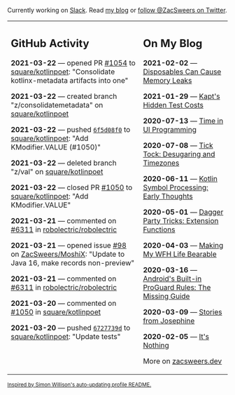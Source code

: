 Currently working on [Slack](https://slack.com/). Read [my blog](https://zacsweers.dev/) or [follow @ZacSweers on Twitter](https://twitter.com/ZacSweers).

<table><tr><td valign="top" width="60%">

## GitHub Activity
<!-- githubActivity starts -->
**2021-03-22** — opened PR [#1054](https://api.github.com/repos/square/kotlinpoet/pulls/1054) to [square/kotlinpoet](https://api.github.com/repos/square/kotlinpoet): "Consolidate kotlinx-metadata artifacts into one"

**2021-03-22** — created branch "z/consolidatemetadata" on [square/kotlinpoet](https://api.github.com/repos/square/kotlinpoet)

**2021-03-22** — pushed [`6f5d08f0`](https://github.com/square/kotlinpoet/commit/6f5d08f0134268d044b816d01d6999f4cb9b5e77) to [square/kotlinpoet](https://api.github.com/repos/square/kotlinpoet): "Add KModifier.VALUE (#1050)"

**2021-03-22** — deleted branch "z/val" on [square/kotlinpoet](https://api.github.com/repos/square/kotlinpoet)

**2021-03-22** — closed PR [#1050](https://api.github.com/repos/square/kotlinpoet/pulls/1050) to [square/kotlinpoet](https://api.github.com/repos/square/kotlinpoet): "Add KModifier.VALUE"

**2021-03-21** — commented on [#6311](https://github.com/robolectric/robolectric/issues/6311#issuecomment-803672717) in [robolectric/robolectric](https://api.github.com/repos/robolectric/robolectric)

**2021-03-21** — opened issue [#98](https://api.github.com/repos/ZacSweers/MoshiX/issues/98) on [ZacSweers/MoshiX](https://api.github.com/repos/ZacSweers/MoshiX): "Update to Java 16, make records non-preview"

**2021-03-21** — commented on [#6311](https://github.com/robolectric/robolectric/issues/6311#issuecomment-803511875) in [robolectric/robolectric](https://api.github.com/repos/robolectric/robolectric)

**2021-03-20** — commented on [#1050](https://github.com/square/kotlinpoet/pull/1050#issuecomment-803492092) in [square/kotlinpoet](https://api.github.com/repos/square/kotlinpoet)

**2021-03-20** — pushed [`6727739d`](https://github.com/square/kotlinpoet/commit/6727739d0589197986c9e16c25c8d73800a58843) to [square/kotlinpoet](https://api.github.com/repos/square/kotlinpoet): "Update tests"
<!-- githubActivity ends -->
</td><td valign="top" width="40%">

## On My Blog
<!-- blog starts -->
**2021-02-02** — [Disposables Can Cause Memory Leaks](https://www.zacsweers.dev/disposables-can-cause-memory-leaks/)

**2021-01-29** — [Kapt's Hidden Test Costs](https://www.zacsweers.dev/kapts-hidden-test-costs/)

**2020-07-13** — [Time in UI Programming](https://www.zacsweers.dev/time-in-ui/)

**2020-07-08** — [Tick Tock: Desugaring and Timezones](https://www.zacsweers.dev/ticktock-desugaring-timezones/)

**2020-06-11** — [Kotlin Symbol Processing: Early Thoughts](https://www.zacsweers.dev/kotlin-symbol-processor-early-thoughts/)

**2020-05-01** — [Dagger Party Tricks: Extension Functions](https://www.zacsweers.dev/dagger-party-tricks-extension-functions/)

**2020-04-03** — [Making My WFH Life Bearable](https://www.zacsweers.dev/making-wfh-life-bearable/)

**2020-03-16** — [Android's Built-in ProGuard Rules: The Missing Guide](https://www.zacsweers.dev/android-proguard-rules/)

**2020-03-09** — [Stories from Josephine](https://www.zacsweers.dev/stories-from-josephine/)

**2020-02-05** — [It's Nothing](https://www.zacsweers.dev/its-nothing/)
<!-- blog ends -->
More on [zacsweers.dev](https://zacsweers.dev/)
</td></tr></table>

<sub><a href="https://simonwillison.net/2020/Jul/10/self-updating-profile-readme/">Inspired by Simon Willison's auto-updating profile README.</a></sub>